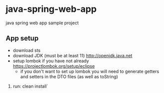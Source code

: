# java-spring-web-app
java spring web app sample project


## App setup

- download sts
- download JDK (must be at least 11) http://openjdk.java.net
- setup lombok if you have not already https://projectlombok.org/setup/eclipse
  - if you don't want to set up lombok you will need to generate getters and setters in the DTO files (as well as toString)

1. run: clean install`
